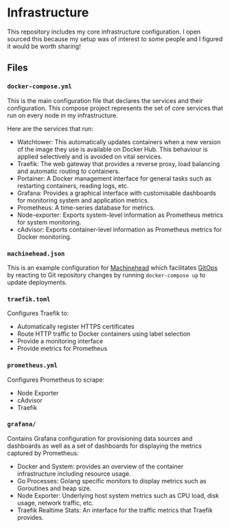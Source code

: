 # Infrastructure

This repository includes my core infrastructure configuration. I open sourced this because my setup was of interest to some people and I figured it would be worth sharing!

## Files

### `docker-compose.yml`

This is the main configuration file that declares the services and their configuration. This compose project represents the set of core services that run on every node in my infrastructure.

Here are the services that run:

- Watchtower: This automatically updates containers when a new version of the image they use is available on Docker Hub. This behaviour is applied selectively and is avoided on vital services.
- Traefik: The web gateway that provides a reverse proxy, load balancing and automatic routing to containers.
- Portainer: A Docker management interface for general tasks such as restarting containers, reading logs, etc.
- Grafana: Provides a graphical interface with customisable dashboards for monitoring system and application metrics.
- Prometheus: A time-series database for metrics.
- Node-exporter: Exports system-level information as Prometheus metrics for system monitoring.
- cAdvisor: Exports container-level information as Prometheus metrics for Docker monitoring.

### `machinehead.json`

This is an example configuration for [Machinehead](https://github.com/Southclaws/machinehead) which facilitates [GitOps](https://www.weave.works/blog/gitops-operations-by-pull-request) by reacting to Git repository changes by running `docker-compose up` to update deployments.

### `traefik.toml`

Configures Traefik to:

- Automatically register HTTPS certificates
- Route HTTP traffic to Docker containers using label selection
- Provide a monitoring interface
- Provide metrics for Prometheus

### `prometheus.yml`

Configures Prometheus to scrape:

- Node Exporter
- cAdvisor
- Traefik

### `grafana/`

Contains Grafana configuration for provisioning data sources and dashboards as well as a set of dashboards for displaying the metrics captured by Prometheus:

- Docker and System: provides an overview of the container infrastructure including resource usage.
- Go Processes: Golang specific monitors to display metrics such as Goroutines and heap size.
- Node Exporter: Underlying host system metrics such as CPU load, disk usage, network traffic, etc.
- Traefik Realtime Stats: An interface for the traffic metrics that Traefik provides.
